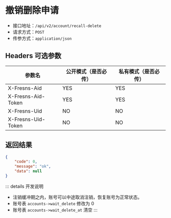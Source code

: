 # 撤销删除申请

- 接口地址：`/api/v2/account/recall-delete`
- 请求方式：`POST`
- 传参方式：`application/json`

## Headers 可选参数

| 参数名 | 公开模式（是否必传） | 私有模式（是否必传） |
| --- | --- | --- |
| X-Fresns-Aid | YES | YES |
| X-Fresns-Aid-Token | YES | YES |
| X-Fresns-Uid | NO | NO |
| X-Fresns-Uid-Token | NO | NO |

## 返回结果

```json
{
    "code": 0,
    "message": "ok",
    "data": null
}
```

::: details 开发说明
- 注销缓冲期之内，账号可以中途取消注销，恢复账号为正常状态。
- 账号表 `accounts->wait_delete` 修改为 0
- 账号表 `accounts->wait_delete_at` 清空
:::